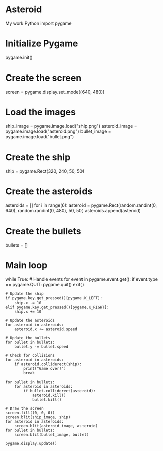 # Asteroid
My work
Python
import pygame

# Initialize Pygame
pygame.init()

# Create the screen
screen = pygame.display.set_mode((640, 480))

# Load the images
ship_image = pygame.image.load("ship.png")
asteroid_image = pygame.image.load("asteroid.png")
bullet_image = pygame.image.load("bullet.png")

# Create the ship
ship = pygame.Rect(320, 240, 50, 50)

# Create the asteroids
asteroids = []
for i in range(6):
    asteroid = pygame.Rect(random.randint(0, 640), random.randint(0, 480), 50, 50)
    asteroids.append(asteroid)

# Create the bullets
bullets = []

# Main loop
while True:
    # Handle events
    for event in pygame.event.get():
        if event.type == pygame.QUIT:
            pygame.quit()
            exit()

    # Update the ship
    if pygame.key.get_pressed()[pygame.K_LEFT]:
        ship.x -= 10
    elif pygame.key.get_pressed()[pygame.K_RIGHT]:
        ship.x += 10

    # Update the asteroids
    for asteroid in asteroids:
        asteroid.x += asteroid.speed

    # Update the bullets
    for bullet in bullets:
        bullet.y -= bullet.speed

    # Check for collisions
    for asteroid in asteroids:
        if asteroid.colliderect(ship):
            print("Game over!")
            break

    for bullet in bullets:
        for asteroid in asteroids:
            if bullet.colliderect(asteroid):
                asteroid.kill()
                bullet.kill()

    # Draw the screen
    screen.fill((0, 0, 0))
    screen.blit(ship_image, ship)
    for asteroid in asteroids:
        screen.blit(asteroid_image, asteroid)
    for bullet in bullets:
        screen.blit(bullet_image, bullet)

    pygame.display.update()
